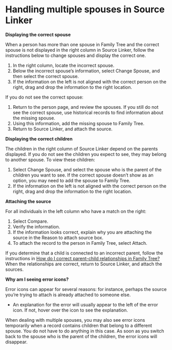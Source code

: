 


# Handling multiple spouses in Source Linker
















**Displaying the correct spouse**

When a person has more than one spouse in Family Tree and the correct spouse is not displayed in the right column in Source Linker, follow the instructions below to change spouses and display the correct one.  


1. In the right column, locate the incorrect spouse.
2. Below the incorrect spouse’s information, select Change Spouse, and then select the correct spouse.
3. If the information on the left is not aligned with the correct person on the right, drag and drop the information to the right location.

If you do not see the correct spouse:  


1. Return to the person page, and review the spouses. If you still do not see the correct spouse, use historical records to find information about the missing spouse.
2. Using this information, add the missing spouse to Family Tree.
3. Return to Source Linker, and attach the source.

**Displaying the correct children**

The children in the right column of Source Linker depend on the parents displayed. If you do not see the children you expect to see, they may belong to another spouse. To view these children:  


1. Select Change Spouse, and select the spouse who is the parent of the children you want to see. If the correct spouse doesn’t show as an option, you may need to add the spouse to Family Tree.
2. If the information on the left is not aligned with the correct person on the right, drag and drop the information to the right location.

**Attaching the source**

For all individuals in the left column who have a match on the right:  


1. Select Compare.
2. Verify the information.
3. If the information looks correct, explain why you are attaching the source in the Reason to attach source box.
4. To attach the record to the person in Family Tree, select Attach.

If you determine that a child is connected to an incorrect parent, follow the instructions in [How do I correct parent\-child relationships in Family Tree?](https://www.familysearch.org/en/help/helpcenter/article/how-do-i-correct-parent-child-relationships-in-family-tree) When the relationships are correct, return to Source Linker, and attach the sources.

**Why am I seeing error icons?**

Error icons can appear for several reasons: for instance, perhaps the source you’re trying to attach is already attached to someone else.  


* An explanation for the error will usually appear to the left of the error icon. If not, hover over the icon to see the explanation.

When dealing with multiple spouses, you may also see error icons temporarily when a record contains children that belong to a different spouse. You do not have to do anything in this case. As soon as you switch back to the spouse who is the parent of the children, the error icons will disappear.











